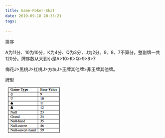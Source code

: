```yaml
---
title: Game-Poker-Skat
date: 2019-09-18 20:35:21
tags:

---
```

排序

A为11分、10为10分，K为4分、Q为3分，J为2分、9、8、7不算分，整副牌一共120分。牌序数从大到小是A>10>K>Q>9>8>7

梅花J>黑桃J>红桃J>方块J>王牌其他牌>非王牌其他牌。

牌型

![1568810576588](Game-Poker-Skat/1568810576588.png)






